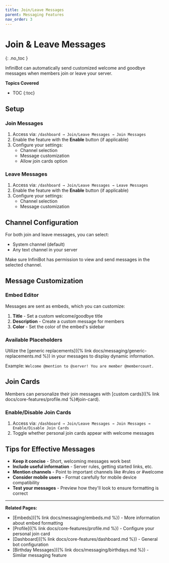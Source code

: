 ```yaml
---
title: Join/Leave Messages
parent: Messaging Features
nav_order: 3
---
```


# Join & Leave Messages
{: .no_toc }

InfiniBot can automatically send customized welcome and goodbye messages when members join or leave your server.

**Topics Covered**
- TOC
{:toc}

## Setup

### Join Messages

1. Access via: `/dashboard → Join/Leave Messages → Join Messages`
2. Enable the feature with the **Enable** button (if applicable)
3. Configure your settings:
   - Channel selection
   - Message customization
   - Allow join cards option

### Leave Messages

1. Access via: `/dashboard → Join/Leave Messages → Leave Messages`
2. Enable the feature with the **Enable** button (if applicable)
3. Configure your settings:
   - Channel selection
   - Message customization

## Channel Configuration

For both join and leave messages, you can select:
- System channel (default)
- Any text channel in your server

Make sure InfiniBot has permission to view and send messages in the selected channel.

## Message Customization

### Embed Editor

Messages are sent as embeds, which you can customize:
1. **Title** - Set a custom welcome/goodbye title
2. **Description** - Create a custom message for members
3. **Color** - Set the color of the embed's sidebar

### Available Placeholders

Utilize the [generic replacements]({% link docs/messaging/generic-replacements.md %}) in your messages to display dynamic information.

Example: `Welcome @mention to @server! You are member @membercount.`

## Join Cards

Members can personalize their join messages with [custom cards]({% link docs/core-features/profile.md %}#join-card).

### Enable/Disable Join Cards

1. Access via: `/dashboard → Join/Leave Messages → Join Messages → Enable/Disable Join Cards`
2. Toggle whether personal join cards appear with welcome messages

## Tips for Effective Messages

- **Keep it concise** - Short, welcoming messages work best
- **Include useful information** - Server rules, getting started links, etc.
- **Mention channels** - Point to important channels like #rules or #welcome
- **Consider mobile users** - Format carefully for mobile device compatibility
- **Test your messages** - Preview how they'll look to ensure formatting is correct

---

**Related Pages:**
- [Embeds]({% link docs/messaging/embeds.md %}) - More information about embed formatting
- [Profile]({% link docs/core-features/profile.md %}) - Configure your personal join card
- [Dashboard]({% link docs/core-features/dashboard.md %}) - General bot configuration
- [Birthday Messages]({% link docs/messaging/birthdays.md %}) - Similar messaging feature